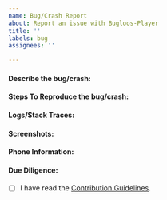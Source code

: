 ```yaml
---
name: Bug/Crash Report
about: Report an issue with Bugloos-Player
title: ''
labels: bug
assignees: ''

---
```


#### Describe the bug/crash:
<!-- A clear and concise description of what the bug or crash is. -->

#### Steps To Reproduce the bug/crash:
<!--
1. Go to X
2. Click on Y
3. Scroll down to Z
4. See error
-->

#### Logs/Stack Traces:
<!-- If possible, provide a stack trace or a Logcat. This can help identify the issue. -->

#### Screenshots:
<!-- If applicable, add screenshots to help explain your problem. -->

#### Phone Information:
<!-- Please provide information about your phone's android version/model. -->

#### Due Diligence:

- [ ] I have read the [Contribution Guidelines](https://github.com/hamidfathi1998/Bugloos-Player/blob/dev/.github/CONTRIBUTING.md).
